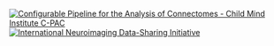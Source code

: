 [![Configurable Pipeline for the Analysis of Connectomes - Child Mind
Institute
C-PAC](https://fcp-indi.github.io/images/CPAC-CMI.png)](https://fcp-indi.github.io/)
[![International Neuroimaging Data-Sharing Initiative](http://fcon_1000.projects.nitrc.org/images/Big-Data-INDI-h2.png)](https://fcon_1000.projects.nitrc.org/)